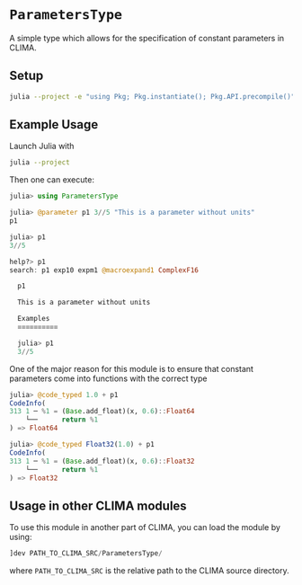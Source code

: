 # `ParametersType`
A simple type which allows for the specification of constant parameters in
CLIMA.

## Setup
```sh
julia --project -e "using Pkg; Pkg.instantiate(); Pkg.API.precompile()"
```

## Example Usage
Launch Julia with

```sh
julia --project
```

Then one can execute:

```julia
julia> using ParametersType

julia> @parameter p1 3//5 "This is a parameter without units"
p1

julia> p1
3//5

help?> p1
search: p1 exp10 expm1 @macroexpand1 ComplexF16

  p1

  This is a parameter without units

  Examples
  ≡≡≡≡≡≡≡≡≡≡

  julia> p1
  3//5
```

One of the major reason for this module is to ensure that constant parameters
come into functions with the correct type

```julia
julia> @code_typed 1.0 + p1
CodeInfo(
313 1 ─ %1 = (Base.add_float)(x, 0.6)::Float64                                                                │╻ +
    └──      return %1                                                                                        │
) => Float64

julia> @code_typed Float32(1.0) + p1
CodeInfo(
313 1 ─ %1 = (Base.add_float)(x, 0.6)::Float32                                                                │╻ +
    └──      return %1                                                                                        │
) => Float32
```

## Usage in other CLIMA modules

To use this module in another part of CLIMA, you can load the module by using:
```julia
]dev PATH_TO_CLIMA_SRC/ParametersType/
```
where `PATH_TO_CLIMA_SRC` is the relative path to the CLIMA source directory.
